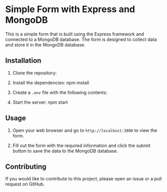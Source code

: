 # Simple Form with Express and MongoDB

This is a simple form that is built using the Express framework and connected to a MongoDB database. The form is designed to collect data and store it in the MongoDB database.

## Installation

1. Clone the repository:

2. Install the dependencies:
    npm install
3. Create a `.env` file with the following contents:   
    
4. Start the server:
   npm start
  
## Usage

1. Open your web browser and go to `http://localhost:3000` to view the form.

2. Fill out the form with the required information and click the submit button to save the data to the MongoDB database.

## Contributing

If you would like to contribute to this project, please open an issue or a pull request on GitHub.


